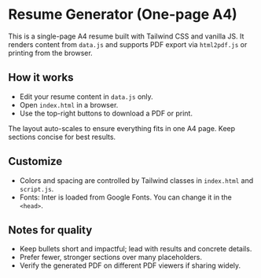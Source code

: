 # Resume Generator (One-page A4)

This is a single-page A4 resume built with Tailwind CSS and vanilla JS. It renders content from `data.js` and supports PDF export via `html2pdf.js` or printing from the browser.

## How it works

- Edit your resume content in `data.js` only.
- Open `index.html` in a browser.
- Use the top-right buttons to download a PDF or print.

The layout auto-scales to ensure everything fits in one A4 page. Keep sections concise for best results.

## Customize

- Colors and spacing are controlled by Tailwind classes in `index.html` and `script.js`.
- Fonts: Inter is loaded from Google Fonts. You can change it in the `<head>`.

## Notes for quality

- Keep bullets short and impactful; lead with results and concrete details.
- Prefer fewer, stronger sections over many placeholders.
- Verify the generated PDF on different PDF viewers if sharing widely.
